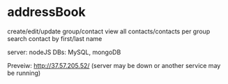 addressBook
===========

create/edit/update group/contact
view all contacts/contacts per group
search contact by first/last name

server: nodeJS
DBs: MySQL, mongoDB

Preveiw: http://37.57.205.52/
(server may be down or another service may be running)
